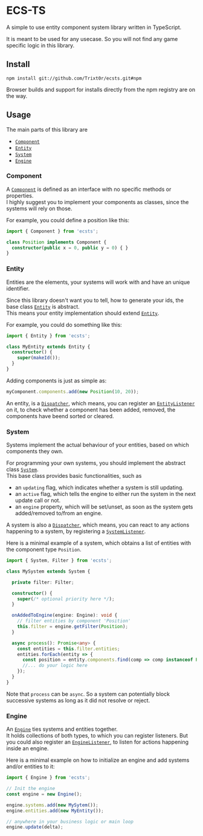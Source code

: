 # ECS-TS

A simple to use entity component system library written in TypeScript.

It is meant to be used for any usecase.
So you will not find any game specific logic in this library.

## Install

```
npm install git://github.com/Trixt0r/ecsts.git#npm
```

Browser builds and support for installs directly from the npm registry are on the way.

## Usage

The main parts of this library are

  * [`Component`](https://github.com/Trixt0r/ecsts/blob/master/src/core/component.ts)
  * [`Entity`](https://github.com/Trixt0r/ecsts/blob/master/src/core/entity.ts#L46)
  * [`System`](https://github.com/Trixt0r/ecsts/blob/master/src/core/system.ts#L55)
  * [`Engine`](https://github.com/Trixt0r/ecsts/blob/master/src/core/engine.ts#L75)

### Component

A [`Component`](https://github.com/Trixt0r/ecsts/blob/master/src/core/component.ts) is defined as an interface with no specific methods or properties.<br>
I highly suggest you to implement your components as classes, since the systems will rely on those.

For example, you could define a position like this:

```ts
import { Component } from 'ecsts';

class Position implements Component {
  constructor(public x = 0, public y = 0) { }
}
```

### Entity

Entities are the elements, your systems will work with and have an unique identifier.

Since this library doesn't want you to tell, how to generate your ids, the base class [`Entity`](https://github.com/Trixt0r/ecsts/blob/master/src/core/entity.ts#L46) is abstract.<br>
This means your entity implementation should extend [`Entity`](https://github.com/Trixt0r/ecsts/blob/master/src/core/entity.ts#L46).

For example, you could do something like this:

```ts
import { Entity } from 'ecsts';

class MyEntity extends Entity {
  constructor() {
    super(makeId());
  }
}
```

Adding components is just as simple as:

```ts
myComponent.components.add(new Position(10, 20));
```

An entity, is a [`Dispatcher`](https://github.com/Trixt0r/ecsts/blob/master/src/core/dispatcher.ts), which means, you can register an [`EntityListener`](https://github.com/Trixt0r/ecsts/blob/master/src/core/entity.ts#L11) on it, to check whether a component has been added, removed, the components have beend sorted or cleared.

### System

Systems implement the actual behaviour of your entities, based on which components they own.

For programming your own systems, you should implement the abstract class [`System`](https://github.com/Trixt0r/ecsts/blob/master/src/core/system.ts#L55).<br>
This base class provides basic functionalities, such as

  * an `updating` flag, which indicates whether a system is still updating.
  * an `active` flag, which tells the engine to either run the system in the next update call or not.
  * an `engine` property, which will be set/unset, as soon as the system gets added/removed to/from an engine.

A system is also a [`Dispatcher`](https://github.com/Trixt0r/ecsts/blob/master/src/core/dispatcher.ts), which means, you can react to any actions happening to a system, by registering a [`SystemListener`](https://github.com/Trixt0r/ecsts/blob/master/src/core/system.ts#L10).

Here is a minimal example of a system, which obtains a list of entities with the component type `Position`.

```ts
import { System, Filter } from 'ecsts';

class MySystem extends System {

  private filter: Filter;

  constructor() {
    super(/* optional priority here */);
  }

  onAddedToEngine(engine: Engine): void {
    // filter entities by component 'Position'
    this.filter = engine.getFilter(Position);
  }

  async process(): Promise<any> {
    const entities = this.filter.entities;
    entities.forEach(entity => {
      const position = entity.components.find(comp => comp instanceof Position);
      //... do your logic here
    });
  }
}
```
Note that `process` can be `async`. So a system can potentially block successive systems as long as it did not resolve or reject.

### Engine

An [`Engine`](https://github.com/Trixt0r/ecsts/blob/master/src/core/engine.ts#L75) ties systems and entities together.<br>
It holds collections of both types, to which you can register listeners. But you could also register an [`EngineListener`](https://github.com/Trixt0r/ecsts/blob/master/src/core/engine.ts#L15), to listen for actions happening inside an engine.

Here is a minimal example on how to initialize an engine and add systems and/or entities to it:

```ts
import { Engine } from 'ecsts';

// Init the engine
const engine = new Engine();

engine.systems.add(new MySytem());
engine.entities.add(new MyEntity());

// anywhere in your business logic or main loop
engine.update(delta);
```
